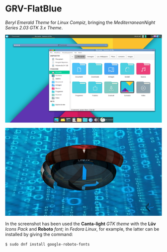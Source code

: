 # GRV-FlatBlue
*Beryl Emerald Theme* for *Linux Compiz*, bringing the *MediterraneanNight Series 2.03 GTK 3.x Theme*.

![Emerald Theme Preview](https://github.com/ChemBioScripting/GRV-FlatBlue/blob/master/theme.screenshot.png)

[![IMAGE ALT TEXT](https://github.com/ChemBioScripting/GRV-FlatBlue/blob/master/YouTube_Cover.jpg)](https://youtu.be/dh8zBcfsKX0 "Linux User Experience (UX) Enhanced With Compiz on a Laptop Under €300")

In the screenshot has been used the **Canta-light** *GTK theme* with the **Lüv** *Icons Pack* and **Roboto** *font;* in *Fedora Linux*, for example, the latter can be installed by giving the command:

```$ sudo dnf install google-roboto-fonts```

